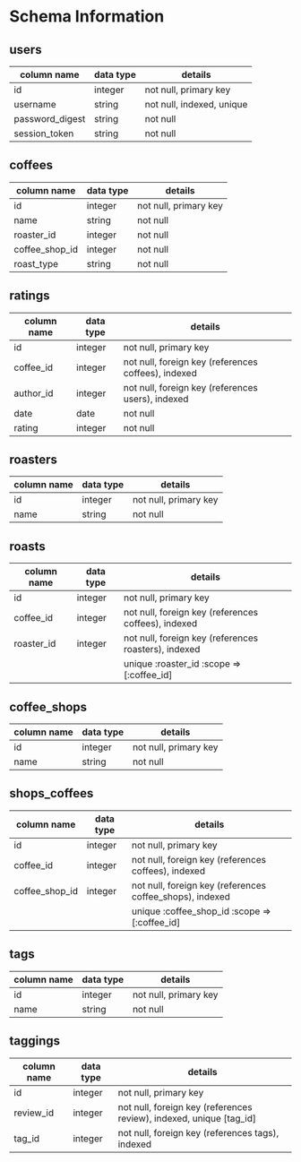 # Schema Information

## users
column name     | data type | details
----------------|-----------|-----------------------
id              | integer   | not null, primary key
username        | string    | not null, indexed, unique
password_digest | string    | not null
session_token   | string    | not null

## coffees
column name | data type | details
------------|-----------|-----------------------
id             | integer   | not null, primary key
name           | string    | not null
roaster_id     | integer   | not null
coffee_shop_id | integer   | not null
roast_type     | string    | not null

## ratings
column name | data type | details
------------|-----------|-----------------------
id          | integer   | not null, primary key
coffee_id   | integer   | not null, foreign key (references coffees), indexed
author_id   | integer   | not null, foreign key (references users), indexed
date        | date      | not null
rating      | integer   | not null

## roasters
column name | data type | details
------------|-----------|-----------------------
id          | integer   | not null, primary key
name        | string    | not null

## roasts
column name | data type | details
------------|-----------|-----------------------
id          | integer   | not null, primary key
coffee_id   | integer   | not null, foreign key (references coffees), indexed
roaster_id  | integer   | not null, foreign key (references roasters), indexed
            |           | unique :roaster_id :scope => [:coffee_id]

## coffee_shops
column name | data type | details
------------|-----------|-----------------------
id          | integer   | not null, primary key
name        | string    | not null

## shops_coffees
column name | data type | details
------------|-----------|-----------------------
id             | integer   | not null, primary key
coffee_id      | integer   | not null, foreign key (references coffees), indexed
coffee_shop_id | integer   | not null, foreign key (references coffee_shops), indexed
               |           | unique :coffee_shop_id :scope => [:coffee_id]

## tags
column name | data type | details
------------|-----------|-----------------------
id          | integer   | not null, primary key
name        | string    | not null

## taggings
column name | data type | details
------------|-----------|-----------------------
id          | integer   | not null, primary key
review_id   | integer   | not null, foreign key (references review), indexed, unique [tag_id]
tag_id      | integer   | not null, foreign key (references tags), indexed
